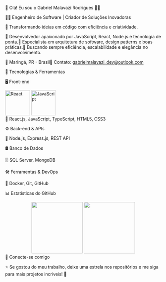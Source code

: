 🌟 Olá! Eu sou o Gabriel Malavazi Rodrigues 👋🚀

🧑‍💻 Engenheiro de Software | Criador de Soluções Inovadoras

🚀 Transformando ideias em código com eficiência e criatividade.

🔹 Desenvolvedor apaixonado por JavaScript, React, Node.js e tecnologia de ponta.🔹 Especialista em arquitetura de software, design patterns e boas práticas.🔹 Buscando sempre eficiência, escalabilidade e elegância no desenvolvimento.

📍 Maringá, PR - Brasil📧 Contato: gabrielmalavazi_dev@outlook.com

🚀 Tecnologias & Ferramentas

🖥️ Front-end
<div align="left">
  <img src="https://encrypted-tbn0.gstatic.com/images?q=tbn:ANd9GcTSoW3g9hjXIasgon-kpzz-lD9z4SsalyPbZA&s" alt="React" width="80" />
  <img src="https://encrypted-tbn0.gstatic.com/images?q=tbn:ANd9GcRw_NP-gNVF6Iyy2tDjL9kv7pkTakRxG0IXtQ&s"alt="JavaScript" width="80" />
</div>
🎨 React.js, JavaScript, TypeScript, HTML5, CSS3

⚙️ Back-end & APIs

🚀 Node.js, Express.js, REST API

🛢️ Banco de Dados

🗄️ SQL Server, MongoDB

🛠️ Ferramentas & DevOps

🔧 Docker, Git, GitHub

📊 Estatísticas do GitHub
<div align="center"> <img height="165em" src="https://github-readme-stats.vercel.app/api?username=GabrielMalava&show_icons=true&theme=dracula&include_all_commits=true&count_private=true"/> <img height="165em" src="https://github-readme-stats.vercel.app/api/top-langs/?username=GabrielMalava&layout=compact&langs_count=7&theme=dracula"/> </div>
🎯 Conecte-se comigo

⭐ Se gostou do meu trabalho, deixe uma estrela nos repositórios e me siga para mais projetos incríveis! 🚀
